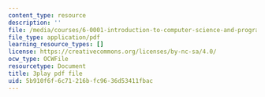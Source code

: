 ```yaml
---
content_type: resource
description: ''
file: /media/courses/6-0001-introduction-to-computer-science-and-programming-in-python-fall-2016/5b910f6f6c71216bfc9636d53411fbac_7lQXYl_L28w.pdf
file_type: application/pdf
learning_resource_types: []
license: https://creativecommons.org/licenses/by-nc-sa/4.0/
ocw_type: OCWFile
resourcetype: Document
title: 3play pdf file
uid: 5b910f6f-6c71-216b-fc96-36d53411fbac
---
```

